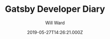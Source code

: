 ---
title: Gatsby Developer Diary
github: https://github.com/willjw3/gatsby-starter-developer-diary
demo: https://developer-diary.netlify.app/
author: Will Ward
ssg:
  - Gatsby
cms:
  - Markdown
date: 2019-05-27T14:26:21.000Z
description: >-
  An official Gatsby blog template designed for web developers. Blazing fast, it
  includes beautful web developer topic tags and social-media links
draft: false
publish_date: '2019-05-27T14:26:21Z'
update_date: '2020-11-23T02:00:30Z'
github_star: 77
github_fork: 27
---